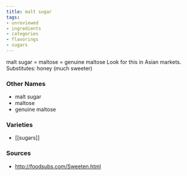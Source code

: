 ```yaml
---
title: malt sugar
tags:
- unreviewed
- ingredients
- categories
- flavorings
- sugars
---
```

malt sugar = maltose = genuine maltose Look for this in Asian markets. Substitutes: honey (much sweeter)

### Other Names

* malt sugar
* maltose
* genuine maltose

### Varieties

* [[sugars]]

### Sources
* http://foodsubs.com/Sweeten.html
